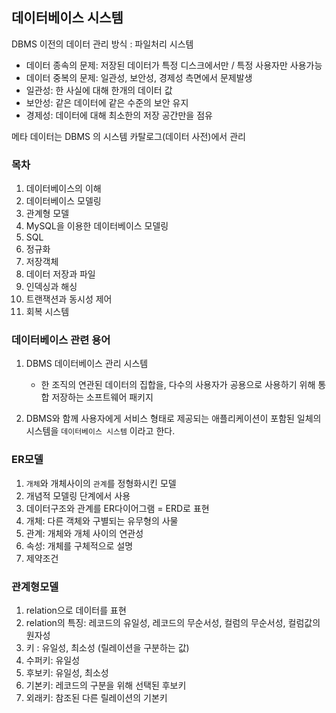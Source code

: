 ## 데이터베이스 시스템


DBMS 이전의 데이터 관리 방식 : 파일처리 시스템

- 데이터 종속의 문제: 저장된 데이터가 특정 디스크에서만 / 특정 사용자만 사용가능
- 데이터 중복의 문제: 일관성, 보안성, 경제성 측면에서 문제발생
- 일관성: 한 사실에 대해 한개의 데이터 값
- 보안성: 같은 데이터에 같은 수준의 보안 유지
- 경제성: 데이터에 대해 최소한의 저장 공간만을 점유


메타 데이터는 DBMS 의 시스템 카탈로그(데이터 사전)에서 관리

### 목차
1. 데이터베이스의 이해
2. 데이터베이스 모델링
3. 관계형 모델
4. MySQL을 이용한 데이터베이스 모델링
5. SQL
6. 정규화
7. 저장객체
8. 데이터 저장과 파일
9. 인덱싱과 해싱
10. 트랜잭션과 동시성 제어
11. 회복 시스템

### 데이터베이스 관련 용어
1. DBMS 데이터베이스 관리 시스템
   - 한 조직의 연관된 데이터의 집합을, 다수의 사용자가 공용으로 사용하기 위해 통합 저장하는 소프트웨어 패키지

2. DBMS와 함께 사용자에게 서비스 형태로 제공되는 애플리케이션이 포함된 일체의 시스템을 `데이터베이스 시스템` 이라고 한다.

### ER모델
1. `개체`와 개체사이의 `관계`를 정형화시킨 모델
2. 개념적 모델링 단계에서 사용
3. 데이터구조와 관계를 ER다이어그램 = ERD로 표현
4. 개체: 다른 객체와 구별되는 유무형의 사물
5. 관계: 개체와 개체 사이의 연관성
6. 속성: 개체를 구체적으로 설명
7. 제약조건

### 관계형모델
1. relation으로 데이터를 표현
2. relation의 특징: 레코드의 유일성, 레코드의 무순서성, 컬럼의 무순서성, 컬럼값의 원자성
3. 키 : 유일성, 최소성 (릴레이션을 구분하는 값)
4. 수퍼키: 유일성
5. 후보키: 유일성, 최소성
6. 기본키: 레코드의 구분을 위해 선택된 후보키
7. 외래키: 참조된 다른 릴레이션의 기본키

